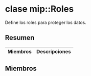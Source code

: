 # <a name="class-miproles"></a>clase mip::Roles 
Define los roles para proteger los datos.
## <a name="summary"></a>Resumen
 Miembros                        | Descripciones                                
--------------------------------|---------------------------------------------
## <a name="members"></a>Miembros